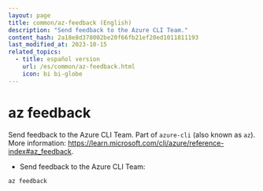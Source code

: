 ```yaml
---
layout: page
title: common/az-feedback (English)
description: "Send feedback to the Azure CLI Team."
content_hash: 2a18e8d378002be20f66fb21ef20ed1011811193
last_modified_at: 2023-10-15
related_topics:
  - title: español version
    url: /es/common/az-feedback.html
    icon: bi bi-globe
---
```

# az feedback

Send feedback to the Azure CLI Team.
Part of `azure-cli` (also known as `az`).
More information: <https://learn.microsoft.com/cli/azure/reference-index#az_feedback>.

- Send feedback to the Azure CLI Team:

`az feedback`
